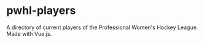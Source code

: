 # pwhl-players

A directory of current players of the Professional Women's Hockey League. Made with Vue.js.
